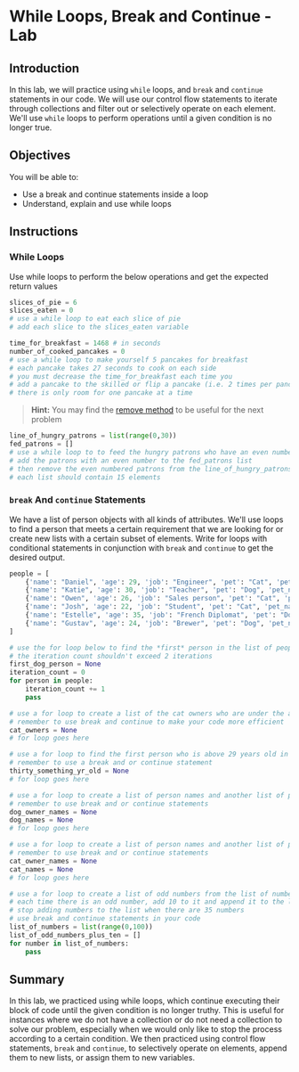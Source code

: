 
# While Loops, Break and Continue - Lab

## Introduction
In this lab, we will practice using `while` loops, and `break` and `continue` statements in our code. We will use our control flow statements to iterate through collections and filter out or selectively operate on each element. We'll use `while` loops to perform operations until a given condition is no longer true.

## Objectives
You will be able to:
* Use a break and continue statements inside a loop
* Understand, explain and use while loops

## Instructions

### While Loops
Use while loops to perform the below operations and get the expected return values


```python
slices_of_pie = 6
slices_eaten = 0
# use a while loop to eat each slice of pie
# add each slice to the slices_eaten variable
```


```python
time_for_breakfast = 1468 # in seconds
number_of_cooked_pancakes = 0
# use a while loop to make yourself 5 pancakes for breakfast
# each pancake takes 27 seconds to cook on each side
# you must decrease the time_for_breakfast each time you 
# add a pancake to the skilled or flip a pancake (i.e. 2 times per pancake)
# there is only room for one pancake at a time
```

> **Hint:** You may find the [remove method](https://www.programiz.com/python-programming/methods/list/remove) to be useful for the next problem


```python
line_of_hungry_patrons = list(range(0,30))
fed_patrons = []
# use a while loop to to feed the hungry patrons who have an even number
# add the patrons with an even number to the fed_patrons list
# then remove the even numbered patrons from the line_of_hungry_patrons
# each list should contain 15 elements
```

### `break` And `continue` Statements

We have a list of person objects with all kinds of attributes. We'll use loops to find a person that meets a certain requirement that we are looking for or create new lists with a certain subset of elements. Write for loops with conditional statements in conjunction with `break` and `continue` to get the desired output.


```python
people = [
    {'name': "Daniel", 'age': 29, 'job': "Engineer", 'pet': "Cat", 'pet_name': "Gato"}, 
    {'name': "Katie", 'age': 30, 'job': "Teacher", 'pet': "Dog", 'pet_name': "Frank"},
    {'name': "Owen", 'age': 26, 'job': "Sales person", 'pet': "Cat", 'pet_name': "Cosmo"},
    {'name': "Josh", 'age': 22, 'job': "Student", 'pet': "Cat", 'pet_name': "Chat"},
    {'name': "Estelle", 'age': 35, 'job': "French Diplomat", 'pet': "Dog", 'pet_name': "Gabby"},
    {'name': "Gustav", 'age': 24, 'job': "Brewer", 'pet': "Dog", 'pet_name': "Helen"}
]
```


```python
# use the for loop below to find the *first* person in the list of people that has a dog as their pet
# the iteration count shouldn't exceed 2 iterations
first_dog_person = None
iteration_count = 0
for person in people:
    iteration_count += 1
    pass
```


```python
# use a for loop to create a list of the cat owners who are under the age of 28
# remember to use break and continue to make your code more efficient
cat_owners = None
# for loop goes here
```


```python
# use a for loop to find the first person who is above 29 years old in our list of people
# remember to use a break and or continue statement
thirty_something_yr_old = None
# for loop goes here
```


```python
# use a for loop to create a list of person names and another list of pet names for all dog owners
# remember to use break and or continue statements
dog_owner_names = None
dog_names = None
# for loop goes here
```


```python
# use a for loop to create a list of person names and another list of pet names for all cat owners this time
# remember to use break and or continue statements
cat_owner_names = None
cat_names = None
# for loop goes here
```


```python
# use a for loop to create a list of odd numbers from the list of numbers from 0 to 100
# each time there is an odd number, add 10 to it and append it to the list_of_odd_numbers_plus_ten
# stop adding numbers to the list when there are 35 numbers
# use break and continue statements in your code
list_of_numbers = list(range(0,100))
list_of_odd_numbers_plus_ten = []
for number in list_of_numbers:
    pass
```

## Summary

In this lab, we practiced using while loops, which continue executing their block of code until the given condition is no longer truthy. This is useful for instances where we do not have a collection or do not need a collection to solve our problem, especially when we would only like to stop the process according to a certain condition. We then practiced using control flow statements, `break` and `continue`, to selectively operate on elements, append them to new lists, or assign them to new variables.
